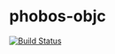 # phobos-objc

[![Build Status](https://www.travis-ci.com/restlesscode/phobos-objc.svg?branch=master)](https://www.travis-ci.com/restlesscode/phobos-objc)

